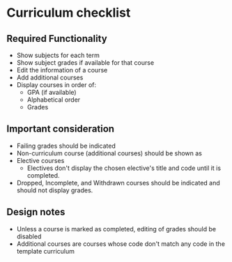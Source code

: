 # Curriculum checklist

## Required Functionality

- Show subjects for each term
- Show subject grades if available for that course
- Edit the information of a course
- Add additional courses
- Display courses in order of:
  - GPA (if available)
  - Alphabetical order
  - Grades

## Important consideration
- Failing grades should be indicated
- Non-curriculum course (additional courses) should be shown as
- Elective courses
  - Electives don't display the chosen elective's title and code until it is completed.
- Dropped, Incomplete, and Withdrawn courses should be indicated and should not display grades.

## Design notes
- Unless a course is marked as completed, editing of grades should be disabled
- Additional courses are courses whose code don't match any code in the template curriculum